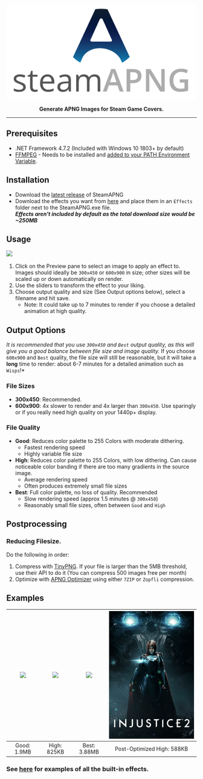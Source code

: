 <p align="center"><img src="Media/Banner.svg" height="250"></p>

<p align="center"><b>Generate APNG Images for Steam Game Covers.</b></p>

-----

## Prerequisites
- .NET Framework 4.7.2 (Included with Windows 10 1803+ by default)
- [FFMPEG](https://www.ffmpeg.org/) - Needs to be installed and [added to your PATH Environment Variable](https://www.thewindowsclub.com/how-to-install-ffmpeg-on-windows-10). 
## Installation
- Download the [latest release](https://github.com/IridiumIO/SteamAPNG/releases) of SteamAPNG
- Download the effects you want from [here](/Effects) and place them in an `Effects` folder next to the SteamAPNG.exe file.  
    *__Effects aren't included by default as the total download size would be ~250MB__*

## Usage
![](https://i.imgur.com/pykwynw.png)
1. Click on the Preview pane to select an image to apply an effect to. Images should ideally be `300x450` or `600x900` in size; other sizes will be scaled up or down automatically on render.
2. Use the sliders to transform the effect to your liking.  
4. Choose output quality and size (See Output options below), select a filename and hit save.
    - Note: It could take up to 7 minutes to render if you choose a detailed animation at high quality. 

## Output Options
*It is recommended that you use `300x450` and `Best` output quality, as this will give you a good balance between file size and image quality.* If you choose `600x900` and `Best` quality, the file size will still be reasonable, but it will take a __long__ time to render: about 6-7 minutes for a detailed animation such as `Wisps`!*

### File Sizes
- **300x450**: Recommended.
- **600x900**: 4x slower to render and 4x larger than `300x450`. Use sparingly or if you really need high quality on your 1440p+ display. 

### File Quality
- **Good**: Reduces color palette to 255 Colors with moderate dithering.
    - Fastest rendering speed
    - Highly variable file size
- **High**: Reduces color palette to 255 Colors, with low dithering. Can cause noticeable color banding if there are too many gradients in the source image. 
    - Average rendering speed
    - Often produces extremely small file sizes
- **Best**: Full color palette, no loss of quality. Recommended
    - Slow rendering speed (approx 1.5 minutes @ `300x450`)
    - Reasonably small file sizes, often between `Good` and `High`

## Postprocessing

### Reducing Filesize.
Do the following in order: 
1. Compress with [TinyPNG](https://tinypng.com/). If your file is larger than the 5MB threshold, use their API to do it (You can compress 500 images free per month) 
2. Optimize with [APNG Optimizer](https://sourceforge.net/projects/apng/files/APNG_Optimizer/) using either `7ZIP` or `Zopfli` compression. 

## Examples

| ![](https://i.imgur.com/P29a8G3.png) |![](https://i.imgur.com/BajNQ9H.png)  |![](https://i.imgur.com/OrSkURG.png)|![](Effects/Examples/Wisps.png)|
|:--:|:--:|:--:|:--:|
| Good: 1.9MB | High: 825KB | Best: 3.88MB|Post-Optimized High: 588KB|

### See [here](Effects/Examples) for examples of all the built-in effects. 
